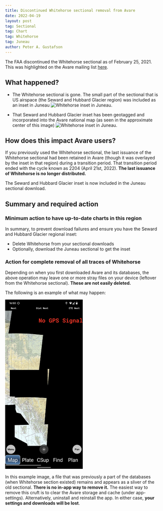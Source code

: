 ```yaml
---
title: Discontinued Whitehorse sectional removal from Avare
date: 2022-04-19
layout: post
tag: Sectional
tag: Chart
tag: Whitehorse
tag: Juneau
author: Peter A. Gustafson
---
```


The FAA discontinued the Whitehorse sectional as of February 25, 2021.
This was highlighted on the Avare mailing list
[here](https://groups.google.com/g/apps4av-forum/c/UBTvUXVpKCU).

## What happened?

*   The Whitehorse sectional is gone.  The small part of the sectional
	that is US airspace (the Seward and Hubbard Glacier region) was
	included as an inset in Juneau ![Whitehorse inset in
	Juneau](/images/WhiteHorse-Inset.webp).

*  That Seward and Hubbard Glacier inset has been geotagged and
   incorporated into the Avare national map (as seen in the
   approximate center of this image) ![Whitehorse inset in
   Juneau](/images/WhiteHorse-inplace.webp).

## How does this impact Avare users?

If you previously used the Whitehorse sectional, the last issuance of
the Whitehorse sectional had been retained in Avare (though it was
overlayed by the inset in that region) during a transition
period. That transition period ended with the cycle known as 2204
(April 21st, 2022). **The last issuance of Whitehorse is no longer
distributed.**

The Seward and Hubbard Glacier inset is now included in the Juneau
sectional download.

## Summary and required action

### Minimum action to have up-to-date charts in this region

In summary, to prevent download failures and ensure you have the
Seward and Hubbard Glacier regional inset:

-   Delete Whitehorse from your sectional downloads
-   Optionally, download the Juneau sectional to get the inset

### Action for complete removal of all traces of Whitehorse

Depending on when you first downloaded Avare and its databases, the
above operation may leave one or more stray files on your device
(leftover from the Whitehorse sectional). **These are not easily
deleted.**

The following is an example of what may happen:

<img src="/images/Screenshot_20220419-165033.webp" alt="Avare screenshot with cruft" style="width:50%">

In this example image, a file that was previously a part of the
databases (when Whitehorse section existed) remains and appears as a
sliver of the old sectional. **There is no in-app way to remove it.**
The easiest way to remove this cruft is to clear the Avare storage and
cache (under app-settings).  Alternatively, uninstall and reinstall
the app. In either case, **your settings and downloads will be lost**.
